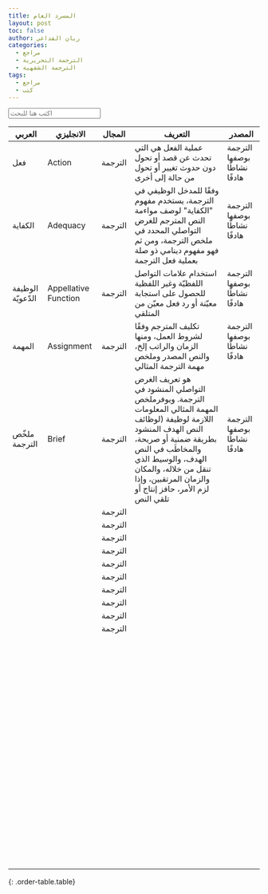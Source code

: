 ```yaml
---
title: المسرد العام 
layout: post
toc: false
author: ريان الفداغي
categories:
  - مراجع
  - الترجمة التحريرية
  - الترجمة الشفهية
tags:
  - مراجع
  - كتب
---
```


<input type="search" class="light-table-filter" data-table="order-table" placeholder="اكتب هنا للبحث" />

| العربي | الانجليزي | المجال | التعريف | المصدر |
| --- | --- | --- | --- | --- |
| فعل | Action | الترجمة | عملية الفعل هي التي تحدث عن قصد أو تحول دون حدوث تغيير أو تحول من حالة إلى أخرى | الترجمة بوصفها نشاطًا هادفًا |
| الكفاية | Adequacy | الترجمة | وفقًا للمدخل الوظيفي في الترجمة، يستخدم مفهوم "الكفاية" لوصف مواءمة النص المترجم للغرض التواصلي المحدد في ملخص الترجمة، ومن ثم فهو مفهوم دينامي ذو صلة بعملية فعل الترجمة | الترجمة بوصفها نشاطًا هادفًا<br>&nbsp; |
| الوظيفة الدّعويّة | Appellative Function | الترجمة | استخدام علامات التواصل اللفظيّة وغير اللفظية للحصول على استجابة معيّنة أو رد فعل معيّن من المتلقي &nbsp; &nbsp; | الترجمة بوصفها نشاطًا هادفًا<br>&nbsp; |
| المهمة | Assignment | الترجمة | تكليف المترجم وفقًا لشروط العمل، ومنها الزمان والراتب إلخ، والنص المصدر وملخص مهمة الترجمة المثالي | الترجمة بوصفها نشاطًا هادفًا<br>&nbsp; |
| ملخّص الترجمة | Brief | الترجمة | هو تعريف الغرض التواصلي المنشود في الترجمة. ويوفرملخص المهمة المثالي المعلومات اللازمة لوظيفة (لوظائف النص الهدف المنشود بطريقة ضمنية أو صريحة، والمخاطَب في النص الهدف، والوسيط الذي تنقل من خلاله، والمكان والزمان المرتقبين، وإذا لزم الأمر، حافز إنتاج أو تلقي النص | الترجمة بوصفها نشاطًا هادفًا<br>&nbsp; |
| &nbsp; | &nbsp; | الترجمة | &nbsp; | &nbsp; |
| &nbsp; | &nbsp; | الترجمة | &nbsp; | &nbsp; |
| &nbsp; | &nbsp; | الترجمة | &nbsp; | &nbsp; |
| &nbsp; | &nbsp; | الترجمة | &nbsp; | &nbsp; |
| &nbsp; | &nbsp; | الترجمة | &nbsp; | &nbsp; |
| &nbsp; | &nbsp; | الترجمة | &nbsp; | &nbsp; |
| &nbsp; | &nbsp; | الترجمة | &nbsp; | &nbsp; |
| &nbsp; | &nbsp; | الترجمة | &nbsp; | &nbsp; |
| &nbsp; | &nbsp; | الترجمة | &nbsp; | &nbsp; |
| &nbsp; | &nbsp; | الترجمة | &nbsp; | &nbsp; |
| &nbsp; | &nbsp; | &nbsp; | &nbsp; | &nbsp; |
| &nbsp; | &nbsp; | &nbsp; | &nbsp; | &nbsp; |
| &nbsp; | &nbsp; | &nbsp; | &nbsp; | &nbsp; |
| &nbsp; | &nbsp; | &nbsp; | &nbsp; | &nbsp; |
| &nbsp; | &nbsp; | &nbsp; | &nbsp; | &nbsp; |
| &nbsp; | &nbsp; | &nbsp; | &nbsp; | &nbsp; |
| &nbsp; | &nbsp; | &nbsp; | &nbsp; | &nbsp; |
| &nbsp; | &nbsp; | &nbsp; | &nbsp; | &nbsp; |
| &nbsp; | &nbsp; | &nbsp; | &nbsp; | &nbsp; |
| &nbsp; | &nbsp; | &nbsp; | &nbsp; | &nbsp; |
| &nbsp; | &nbsp; | &nbsp; | &nbsp; | &nbsp; |
| &nbsp; | &nbsp; | &nbsp; | &nbsp; | &nbsp; |
| &nbsp; | &nbsp; | &nbsp; | &nbsp; | &nbsp; |
| &nbsp; | &nbsp; | &nbsp; | &nbsp; | &nbsp; |
| &nbsp; | &nbsp; | &nbsp; | &nbsp; | &nbsp; |
| &nbsp; | &nbsp; | &nbsp; | &nbsp; | &nbsp; |
| &nbsp; | &nbsp; | &nbsp; | &nbsp; | &nbsp; |
| &nbsp; | &nbsp; | &nbsp; | &nbsp; | &nbsp; |
{: .order-table.table}

<script>(function(document) {
	'use strict';

	var LightTableFilter = (function(Arr) {

		var _input;

		function _onInputEvent(e) {
			_input = e.target;
			var tables = document.getElementsByClassName(_input.getAttribute('data-table'));
			Arr.forEach.call(tables, function(table) {
				Arr.forEach.call(table.tBodies, function(tbody) {
					Arr.forEach.call(tbody.rows, _filter);
				});
			});
		}

		function _filter(row) {
			var text = row.textContent.toLowerCase(), val = _input.value.toLowerCase();
			row.style.display = text.indexOf(val) === -1 ? 'none' : 'table-row';
		}

		return {
			init: function() {
				var inputs = document.getElementsByClassName('light-table-filter');
				Arr.forEach.call(inputs, function(input) {
					input.oninput = _onInputEvent;
				});
			}
		};
	})(Array.prototype);

	document.addEventListener('readystatechange', function() {
		if (document.readyState === 'complete') {
			LightTableFilter.init();
		}
	});

})(document); </script>